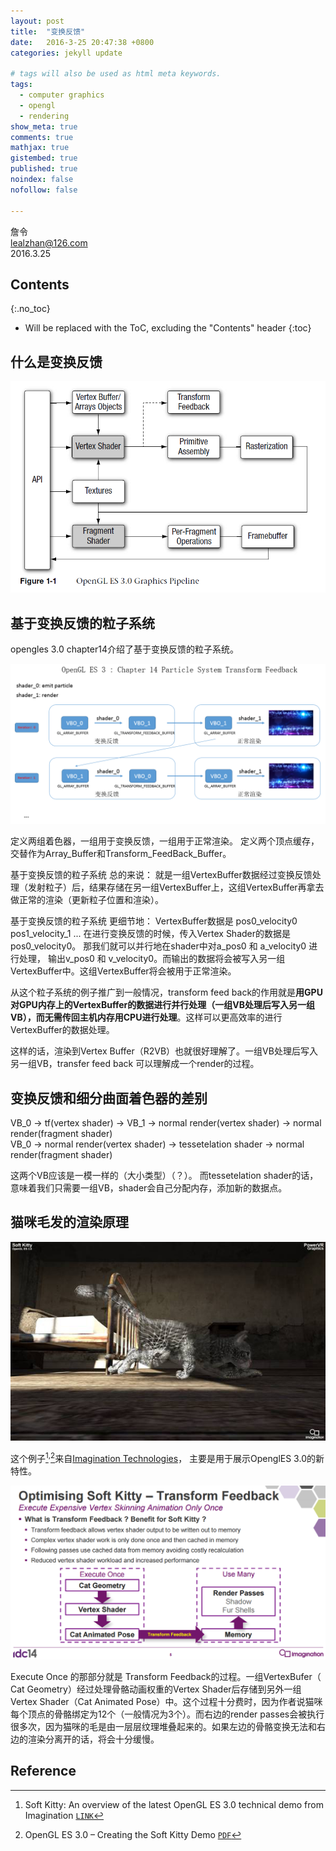 ```yaml
---
layout: post
title:  "变换反馈"
date:   2016-3-25 20:47:38 +0800
categories: jekyll update

# tags will also be used as html meta keywords.
tags:
  - computer graphics
  - opengl
  - rendering
show_meta: true
comments: true
mathjax: true
gistembed: true
published: true
noindex: false
nofollow: false

---
```


詹令   
lealzhan@126.com    
2016.3.25       

## Contents
{:.no_toc}

* Will be replaced with the ToC, excluding the "Contents" header
{:toc}

## 什么是变换反馈

![](https://raw.githubusercontent.com/lealzhan/lealzhan.github.io/master/_pictures/2016-3-25-Transform-Feedback-3.png)

## 基于变换反馈的粒子系统

opengles 3.0 chapter14介绍了基于变换反馈的粒子系统。

![](https://raw.githubusercontent.com/lealzhan/lealzhan.github.io/master/_pictures/2016-3-25-Transform-Feedback-0.png)

定义两组着色器，一组用于变换反馈，一组用于正常渲染。
定义两个顶点缓存，交替作为Array_Buffer和Transform_FeedBack_Buffer。

基于变换反馈的粒子系统 总的来说：
就是一组VertexBuffer数据经过变换反馈处理（发射粒子）后，结果存储在另一组VertexBuffer上，这组VertexBuffer再拿去做正常的渲染（更新粒子位置和渲染）。

基于变换反馈的粒子系统 更细节地：
VertexBuffer数据是 pos0_velocity0 pos1_velocity_1 ...
在进行变换反馈的时候，传入Vertex Shader的数据是 pos0_velocity0。
那我们就可以并行地在shader中对a_pos0 和 a_velocity0 进行处理， 输出v_pos0 和 v_velocity0。而输出的数据将会被写入另一组VertexBuffer中。这组VertexBuffer将会被用于正常渲染。

从这个粒子系统的例子推广到一般情况，transform feed back的作用就是**用GPU对GPU内存上的VertexBuffer的数据进行并行处理（一组VB处理后写入另一组VB），而无需传回主机内存用CPU进行处理**。这样可以更高效率的进行VertexBuffer的数据处理。

这样的话，渲染到Vertex Buffer（R2VB）也就很好理解了。一组VB处理后写入另一组VB，transfer feed back 可以理解成一个render的过程。


## 变换反馈和细分曲面着色器的差别

VB_0 -> tf(vertex shader) -> VB_1 -> normal render(vertex shader)  -> normal render(fragment shader)    
VB_0 -> normal render(vertex shader)  ->   tessetelation shader  ->      normal render(fragment shader)

这两个VB应该是一模一样的（大小类型）（？）。
而tessetelation shader的话，意味着我们只需要一组VB，shader会自己分配内存，添加新的数据点。

## 猫咪毛发的渲染原理

![](https://raw.githubusercontent.com/lealzhan/lealzhan.github.io/master/_pictures/2016-3-25-Transform-Feedback-2.jpg)

这个例子[^1]<sup>,</sup>[^2]来自[Imagination Technologies](https://www.imgtec.com/)， 主要是用于展示OpenglES 3.0的新特性。

![](https://raw.githubusercontent.com/lealzhan/lealzhan.github.io/master/_pictures/2016-3-25-Transform-Feedback-1.png)

Execute Once 的那部分就是 Transform Feedback的过程。一组VertexBufer（ Cat Geometry）经过处理骨骼动画权重的Vertex Shader后存储到另外一组Vertex Shader（Cat Animated Pose）中。这个过程十分费时，因为作者说猫咪每个顶点的骨骼绑定为12个（一般情况为3个）。而右边的render passes会被执行很多次，因为猫咪的毛是由一层层纹理堆叠起来的。如果左边的骨骼变换无法和右边的渲染分离开的话，将会十分缓慢。

## Reference

[^1]: Soft Kitty: An overview of the latest OpenGL ES 3.0 technical demo from Imagination [`LINK`](https://www.imgtec.com/blog/soft-kitty-overview-latest-opengl-es-3-0-tech-demo-imagination/)    
[^2]: OpenGL ES 3.0 – Creating the Soft Kitty Demo [`PDF`](http://cdn.imgtec.com/idc14-china/7-PowerVR-IDC14-OpenGLES3.0-CreatingTheSoftKittyDemo-Nov14-v2-FINAL.pdf)   



